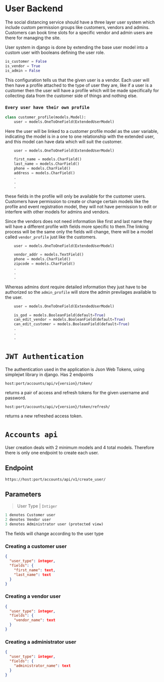 # User Backend

The social distancing service should have a three layer user system which include custom permission groups like customers, vendors and admins. Customers can book time slots for a specific vendor and admin users are there for managing the site.

User system in django is done by extending the base user model into a custom user with booleans defining the user role.

```python
is_customer = False
is_vendor = True
is_admin = False
```

This configuration tells us that the given user is a vendor. Each user will then have a profile attached to the type of user they are, like if a user is a customer then the user will have a profile which will be made specifically for collecting data from the customer side of things and nothing else.

### `Every user have their own profile`

```python
class customer_profile(models.Model):
    user = models.OneToOneField(ExtendedUserModel)
```

Here the user will be linked to a customer profile model as the user variable, indicating the model is in a one to one relationship with the extended user, and this model can have data which will suit the customer.

```python
    user = models.OneToOneField(ExtendedUserModel)

    first_name = models.CharField()
    last_name = models.CharField()
    phone = models.CharField()
    address = models.CharField()
    .
    .
    .
```

these fields in the profile will only be available for the customer users. Customers have permission to create or change certain models like the profile and event registration model, they will not have permission to edit or interfere with other models for admins and vendors.

Since the vendors does not need information like first and last name they will have a different profile with fields more specific to them.The linking process will be the same only the fields will change, there will be a model called `vendor_profile` just like the customers.

```python
    user = models.OneToOneField(ExtendedUserModel)

    vendor_addr = models.TextField()
    phone = models.CharField()
    zipcode = models.CharField()
    .
    .
    .
```

Whereas admins dont require detailed information they just have to be authorized so the `admin_profile` will store the admin previlages available to the user.

```python
    user = models.OneToOneField(ExtendedUserModel)

    is_god = models.BooleanField(default=True)
    can_edit_vendor = models.BooleanField(default=True)
    can_edit_customer = models.BooleanField(default=True)
    .
    .
    .
```

# `JWT Authentication`

The authentication used in the application is Json Web Tokens, using simplejwt library in django.
Has 2 endpoints

```url
host:port/accounts/api/v{version}/token/
```

returns a pair of access and refresh tokens for the given username and password.

```url
host:port/accounts/api/v{version}/token/refresh/
```

returns a new refreshed access token.

# `Accounts api`

User creation deals with 2 minimum models and 4 total models. Therefore there is only one endpoint to create each user.

## Endpoint

```url
https://host:port/accounts/api/v1/create_user/
```

## Parameters

> User Type | `Intiger`

```python
1 denotes Customer user
2 denotes Vendor user
3 denotes Administrator user (protected view)
```

The fields will change according to the user type

### Creating a customer user

```json
{
  "user_type": integer,
  "fields": {
    "first_name": text,
    "last_name": text
  }
}
```

### Creating a vendor user

```json
{
  "user_type": integer,
  "fields": {
    "vendor_name": text
  }
}
```

### Creating a administrator user

```json
{
  "user_type": integer,
  "fields": {
    "administrator_name": text
  }
}
```

